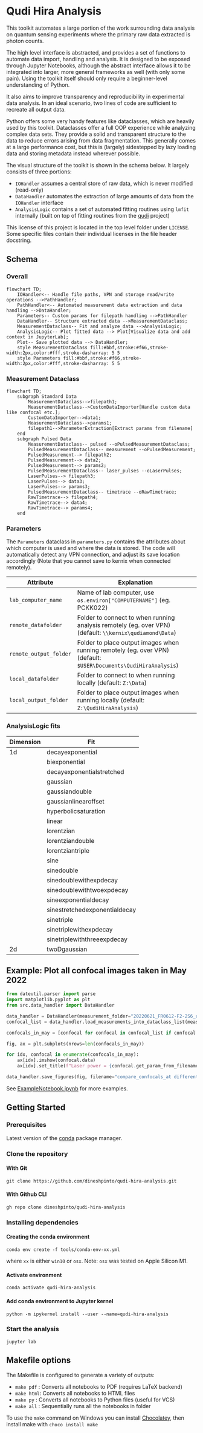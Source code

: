 # Qudi Hira Analysis

This toolkit automates a large portion of the work surrounding data analysis on quantum sensing experiments where the
primary raw data extracted is photon counts.

The high level interface is abstracted, and provides a set of functions to automate data import, handling and analysis.
It is designed to be exposed through Jupyter Notebooks, although the abstract interface allows it to be integrated into
larger, more general frameworks as well (with only some pain). Using the toolkit itself should only require a
beginner-level understanding of Python.

It also aims to improve transparency and reproducibility in experimental data analysis. In an ideal scenario,
two lines of code are sufficient to recreate all output data.

Python offers some very handy features like dataclasses, which are heavily used by this toolkit. Dataclasses offer a
full OOP experience while analyzing complex data sets. They provide a solid and transparent structure to the data to
reduce errors arising from data fragmentation. This generally comes at a large performance cost, but this is (largely)
sidestepped by lazy loading data and storing metadata instead wherever possible.

The visual structure of the toolkit is shown in the schema below. It largely consists of three portions:

- `IOHandler` assumes a central store of raw data, which is never modified (read-only)
- `DataHandler` automates the extraction of large amounts of data from the `IOHandler` interface
- `AnalysisLogic` contains a set of automated fitting routines using `lmfit` internally (built on top of fitting
  routines from the [qudi](https://github.com/Ulm-IQO/qudi) project)

This license of this project is located in the top level folder under `LICENSE`. Some specific files contain their
individual licenses in the file header docstring.

## Schema

### Overall

```mermaid
flowchart TD;
    IOHandler<-- Handle file paths, VPN and storage read/write operations -->PathHandler;
    PathHandler<-- Automated measurement data extraction and data handling -->DataHandler;
    Parameters-- Custom params for filepath handling -->PathHandler
    DataHandler-- Structure extracted data -->MeasurementDataclass;
    MeasurementDataclass-- Fit and analyze data -->AnalysisLogic;
    AnalysisLogic-- Plot fitted data --> Plot[Visualize data and add context in JupyterLab];
    Plot-- Save plotted data --> DataHandler;
    style MeasurementDataclass fill:#bbf,stroke:#f66,stroke-width:2px,color:#fff,stroke-dasharray: 5 5
    style Parameters fill:#bbf,stroke:#f66,stroke-width:2px,color:#fff,stroke-dasharray: 5 5
```

### Measurement Dataclass

```mermaid
flowchart TD;
    subgraph Standard Data
        MeasurementDataclass-->filepath1;
        MeasurementDataclass-->CustomDataImporter[Handle custom data like confocal etc.];
        CustomDataImporter-->data1;
        MeasurementDataclass-->params1;
        filepath1-->ParameterExtraction[Extract params from filename]
    end
    subgraph Pulsed Data
        MeasurementDataclass-- pulsed --oPulsedMeasurementDataclass;
        PulsedMeasurementDataclass-- measurement --oPulsedMeasurement;
        PulsedMeasurement--> filepath2;
        PulsedMeasurement--> data2;
        PulsedMeasurement--> params2;
        PulsedMeasurementDataclass-- laser_pulses --oLaserPulses; 
        LaserPulses--> filepath3;
        LaserPulses--> data3;
        LaserPulses--> params3;
        PulsedMeasurementDataclass-- timetrace --oRawTimetrace;
        RawTimetrace--> filepath4;
        RawTimetrace--> data4;
        RawTimetrace--> params4;
    end
```

### Parameters

The `Parameters` dataclass in `parameters.py` contains the attributes about which computer is used and where the data is
stored. The code will automatically detect any VPN connection, and adjust its save location accordingly (Note that you
cannot save to kernix when connected remotely).

| Attribute              | Explanation                                                                                                      |
|------------------------|------------------------------------------------------------------------------------------------------------------|
| `lab_computer_name`    | Name of lab computer, use `os.environ["COMPUTERNAME"]` (eg. PCKK022)                                             |
| `remote_datafolder`    | Folder to connect to when running analysis remotely (eg. over VPN) (default: `\\kernix\qudiamond\Data`)          |
| `remote_output_folder` | Folder to place output images when running remotely (eg. over VPN) (default: `$USER\Documents\QudiHiraAnalysis`) |
| `local_datafolder`     | Folder to connect to when running  locally (default: `Z:\Data`)                                                  |
| `local_output_folder`  | Folder to place output images when running locally (default: `Z:\QudiHiraAnalysis`)                              |


### AnalysisLogic fits

| Dimension | Fit                           |
|-----------|-------------------------------|
| 1d        | decayexponential              |
|           | biexponential                 |
|           | decayexponentialstretched     |
|           | gaussian                      |
|           | gaussiandouble                |
|           | gaussianlinearoffset          |
|           | hyperbolicsaturation          |
|           | linear                        |
|           | lorentzian                    |
|           | lorentziandouble              |
|           | lorentziantriple              |
|           | sine                          |
|           | sinedouble                    |
|           | sinedoublewithexpdecay        |
|           | sinedoublewithtwoexpdecay     |
|           | sineexponentialdecay          |
|           | sinestretchedexponentialdecay |
|           | sinetriple                    |
|           | sinetriplewithexpdecay        |
|           | sinetriplewiththreeexpdecay   |
| 2d        | twoDgaussian                  |


## Example: Plot all confocal images taken in May 2022

```python
from dateutil.parser import parse
import matplotlib.pyplot as plt
from src.data_handler import DataHandler

data_handler = DataHandler(measurement_folder="20220621_FR0612-F2-2S6_uhv")
confocal_list = data_handler.load_measurements_into_dataclass_list(measurement_str="Confocal")

confocals_in_may = [confocal for confocal in confocal_list if confocal.timestamp.month == parse("May 2022").month]

fig, ax = plt.subplots(nrows=len(confocals_in_may))

for idx, confocal in enumerate(confocals_in_may):
    ax[idx].imshow(confocal.data)
    ax[idx].set_title(f"Laser power = {confocal.get_param_from_filename(unit='mW')}")

data_handler.save_figures(fig, filename="compare_confocals_at different_laser_powers")
```

See [ExampleNotebook.ipynb](ExampleNotebook.ipynb) for more examples.

## Getting Started

### Prerequisites

Latest version of the [conda](https://docs.conda.io/en/latest/miniconda.html) package manager.

### Clone the repository

#### With Git

```shell
git clone https://github.com/dineshpinto/qudi-hira-analysis.git
```

#### With Github CLI

```shell
gh repo clone dineshpinto/qudi-hira-analysis
```

### Installing dependencies

#### Creating the conda environment

```shell
conda env create -f tools/conda-env-xx.yml
```

where `xx` is either `win10` or `osx`. Note: `osx` was tested on Apple Silicon M1.

#### Activate environment

```shell
conda activate qudi-hira-analysis
```

#### Add conda environment to Jupyter kernel

```shell
python -m ipykernel install --user --name=qudi-hira-analysis
```

### Start the analysis

```shell
jupyter lab
```

## Makefile options

The Makefile is configured to generate a variety of outputs:

+ `make pdf` : Converts all notebooks to PDF (requires LaTeX backend)
+ `make html`: Converts all notebooks to HTML files
+ `make py`  : Converts all notebooks to Python files (useful for VCS)
+ `make all` : Sequentially runs all the notebooks in folder

To use the `make` command on Windows you can install [Chocolatey](https://chocolatey.org/install), then
install make with `choco install make`

